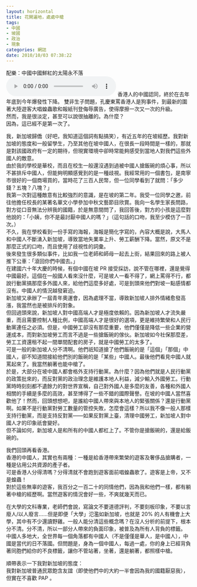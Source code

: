 ```yaml
---
layout: horizontal
title: 花開遍地，處處中槍
tags:
- 中國
- 坡國
- 政治
- 現象
categories: 網誌
date: 2010/10/03 07:38:22
---
```

配樂：中國中國鮮紅的太陽永不落
<audio src="/Music/Sun.mp3" controls preload></audio>
香港人的中國認同，終於在去年年底到今年爆發性下降。
雙非生子問題，孔慶東罵香港人是狗事件，到最新的圍著大陸遊客大唱蝗蟲歌和報紙刊登侮辱廣告，使得摩擦一次又一次的升級。  
然而，我是很淡定，甚至可以說很抽離的。為什麼？  
因為，這已經不是第一次了。  

我，新加坡歸僑（好吧，我知道這個詞有點搞笑），有近五年的在坡經歷。我對新加坡的態度和一般留學生，乃至其他在坡中國人，在很長一段時間是一樣的，那就是對該國政府有一定的期待，但現實環境中卻時常能夠感受到當地人對我們這些外國人的敵意。  
由於我的學校是華校，而且在校生一般還沒遇到過被中國人搶飯碗的煩心事，所以不甚排斥中國人，但能夠明顯感覺到的是一種歧視。我經常用的一個書包，是南寧市很好的一個商場買的，當時花了三百人民幣，但一位同學看到了就問：「多少錢？五塊？八塊？」  
我第一次對這種敵意有比較強烈的意識，是在坡的第二年。我受一位同學之邀，前往他擔任校長的某著名華文小學參加中秋文藝節目欣賞。我向一名學生家長問路，對方從口音無法分辨我的國籍，於是無意間問了，我回答後，對方的小孩是這麼對他說的：「小姨，你不是最討厭中國人的嗎？」（這句話的口吻，我至少模仿了一百次。）  
不久，我在學校看到一份手寫的海報，海報是簡化字寫的，內容大概是說，大馬人和中國人不斷湧入新加坡，導致當地失業率上升、勞工薪酬下降。當然，原文不是那麼正式的口吻，而且使用了歧視性的詞彙。  
後來發生很多類似事件，比如我一位老師和師母一起去上街，結果回來的路上被人推下公車：「滾回你們中國去。」  
在建國六十年大慶的時候，有個中國在坡 PR 接受採訪，說不管在哪裡，還是覺得中國最好。這個在一般國人看來沒什麼，可是坡人一看不得了，網上罵得不行，都說行動黨搞那麼多外國人來，給他們這麼多好處，可是到頭來他們對坡一點感情都沒有。中國人的情況越發窘迫。  
新加坡又承辦了一屆青年奧運會，因為處理不當，導致新加坡人排外情緒愈發高漲，我當然也是被排斥的對象。  
但回過頭來說，新加坡人對中國高端人才是極度依賴的。因為新加坡人才流失嚴重，而且需要控制人種比例，中國高端人才是很好的選項，更是維持繁榮和人民行動黨連任之必須。但是，中國勞工卻沒有那麼重要，他們僅僅是降低一些企業的營運成本，而對新加坡勞工而言不過是一些搶飯碗的傢伙。新加坡如今社保那麼差，勞工工資還租不起一間單間配套的房子，就是中國勞工的太多了。  
可是一般的新加坡人分不清啊。他們祇知道搶了他們飯碗的是「這個」「那個」中國人，卻不知道間接給他們別的飯碗的是「某些」中國人。最後他們看見中國人就罵起來了。我當然躺著也能中槍了。  
於是，大部分在坡中國人都會格外支持行動黨。為什麼？因為他們就是人民行動黨的政策批來的，而反對黨的政治理念是維護本地人利益，減少輸入外國勞工。行動黨時時刻刻都不遺餘力的對世界宣稱，自己對外國人是多麼的友善，各種和外國人相關的手續是多麼的高效，甚至博得了一些不錯的國際聲譽。在坡的中國人當然喜歡他了！然而，回頭想想吧，是誰給中國人帶來與本地人的緊張關係？還是行動黨啊。如果不是行動黨對勞工數量的管控失敗，怎麼會這樣？所以我不像一般人那樣支持行動黨，而是支持反對黨——如果反對黨上臺，清理中國勞工，新加坡人對中國人才的印象祇會變好。  
但不論如何，新加坡人是和所有的中國人都杠上了。不管你是搶飯碗的，還是給飯碗的。  

我們回頭再看香港。  
香港的中國人，其實也有兩種：一種是給香港帶來繁榮的遊客及奢侈品搶購者，一種是佔用公共資源的產子者。  
可是香港人分得清嗎？分得清就不會跑到遊客面前唱蝗蟲歌了。遊客是上帝，又不是蝗蟲！  
對於這些無辜的遊客，我百分之一百二十的同情他們，因為我和他們一樣，都有躺著中槍的經歷啊。當然遊客的情況會好一些，不爽就幾天而已。  

在大學的文科專業，老師們會說，寫論文不要道德評判，不要刻板印象，不要以言廢人/以人廢言……但是即便「大學」氾濫如新加坡，也就是 20% 的人有機會上大學，其中有不少還讀野雞。一般人能分清這些概念嗎？在沒人分析的前提下，根本分不清。分不清，所以一部分人帶來的負面印象，被普及為所有人背負的標籤。  
中國人多地大，全世界每一個角落都有中國人（不是僅僅是華人，是中國人），中國是當代的日不落國。但問題是，身為一個中國人，每過一處，你的身上已經背負著同胞們給你的不良標籤，讓你不管站著，坐著，還是躺著，都照樣中槍。  

順帶表示一下我對新加坡的態度：  
我對新加坡普通民眾飽含友誼（即使他們中的大約一半會因為我的國籍厭惡我），但實在不喜歡 PAP 。